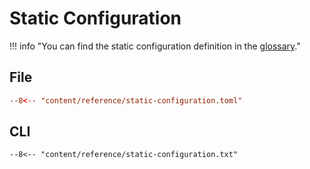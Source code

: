 # Static Configuration

!!! info "You can find the static configuration definition in the [glossary](../glossary.md)."

## File

```toml
--8<-- "content/reference/static-configuration.toml"
```

## CLI

```txt
--8<-- "content/reference/static-configuration.txt"
```
